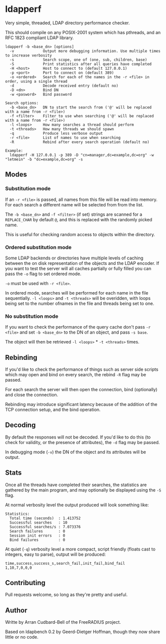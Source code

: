 ldapperf
========

Very simple, threaded, LDAP directory performance checker.

This should compile on any POSIX-2001 system which has pthreads, and an RFC 1823
compliant LDAP library.

```text
ldapperf -b <base_dn> [options]
  -v             Output more debugging information. Use multiple times to increase verbosity
  -s             Search scope, one of (one, sub, children, base)
  -S             Print statistics after all queries have completed
  -H <host>      Host to connect to (default 127.0.0.1)
  -p <port>      Port to connect on (default 389)
  -o <ordered>   Search for each of the names in the -r <file> in order, using a single thread
  -d             Decode received entry (default no)
  -D <dn>        Bind DN
  -w <pasword>   Bind password

Search options:
  -b <base_dn>   DN to start the search from ('@' will be replaced with a name from -r <file>)
  -f <filter>    Filter to use when searching ('@' will be replaced with a name from -r <file>)
  -l <loops>     How many searches a thread should perform
  -t <threads>   How many threads we should spawn
  -q             Produce less verbose output
  -r <file>      List of names to use when searching
  -R             Rebind after every search operation (default no)

Example:
  ldapperf -H 127.0.0.1 -p 389 -D "cn=manager,dc=example,dc=org" -w "letmein" -b "dc=example,dc=org" -s
```

Modes
-----

### Substitution mode


If an ``-r <file>`` is passed, all names from this file will be read into memory. 
For each search a different name will be selected from from the list.

The ``-b <base_dn>`` and ``-f <filter>`` (if set) strings are scanned for a 
``REPLACE_CHAR`` by default ``@``, and this is replaced with the randomly picked
name.

This is useful for checking random access to objects within the directory.

### Ordered substitution mode

Some LDAP backends or directories have multiple levels of caching between the on
disk representation of the objects and the LDAP encoder. If you want to test the
server will all caches partially or fully filled you can pass the ``-o`` flag to
set ordered mode.

``-o`` must be used with ``-r <file>``.

In ordered mode, searches will be performed for each name in the file
sequentially. ``-l <loops>`` and ``-t <threads>`` will be overidden, with loops 
being set to the number ofnames in the file and threads being set to one.

### No substitution mode


If you want to check the performance of the query cache don't pass ``-r <file>``
and set ``-b <base_dn>`` to the DN of an object, and pass ``-s base``.

The object will then be retrieved ``-l <loops>`` * ``-t <threads>`` times.

Rebinding
---------

If you'd like to check the performance of things such as server side scripts 
which may open and bind on every search, the rebind ``-R`` flag may be passed.

For each search the server will then open the connection, bind (optionally) and 
close the connection.

Rebinding may introduce significant latency because of the addition of the TCP
connection setup, and the bind operation.

Decoding
--------

By default the responses will not be decoded. If you'd like to do this 
(to check for validity, or the presence of attributes), the ``-d`` flag may
be passed.

In debugging mode (``-v``) the DN of the object and its attributes will be 
output.

Stats
-----

Once all the threads have completed their searches, the statistics are gathered
by the main program, and may optionally be displayed using the ``-S`` flag.

At normal verbosity level the output produced will look something like:
```text
Statistics:
  Total time (seconds)  : 1.413752
  Successful searches   : 10
  Successful searches/s : 7.073376
  Search failures       : 0
  Session init errors   : 0
  Bind failures         : 0
```

At quiet (``-q``) verbosity level a more compact, script friendly (floats cast 
to integers, easy to parse), output will be produced:
```text
time,success,success_s,search_fail,init_fail,bind_fail
1,10,7,0,0,0
```

Contributing
------------

Pull requests welcome, so long as they're pretty and useful.

Author
------

Writte by Arran Cudbard-Bell of the FreeRADIUS project.

Based on ldapbench 0.2 by Geerd-Dietger Hoffman, though they now share little
or no code.
